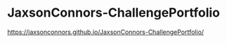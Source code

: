# JaxsonConnors-ChallengePortfolio
https://jaxsonconnors.github.io/JaxsonConnors-ChallengePortfolio/